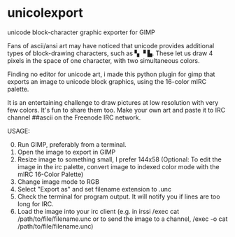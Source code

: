 # unicolexport
unicode block-character graphic exporter for GIMP

Fans of ascii/ansi art may have noticed that unicode provides additional types of block-drawing
characters, such as ▚ ▝ ▙.  These let us draw 4 pixels in the space of one character, with two 
simultaneous colors.

Finding no editor for unicode art, i made this python plugin for gimp that exports an image 
to unicode block graphics, using the 16-color mIRC palette.

It is an entertaining challenge to draw pictures at low resolution with very few colors. It's fun to share them too. Make your own art and paste it to IRC channel ##ascii on the Freenode IRC network.

USAGE:

 0) Run GIMP, preferably from a terminal.
 1) Open the image to export in GIMP
 2) Resize image to something small, I prefer 144x58
    (Optional: To edit the image in the irc palette, convert image to indexed color mode with
     the mIRC 16-Color Palette)
 3) Change image mode to RGB
 4) Select "Export as" and set filename extension to .unc 
 5) Check the terminal for program output. It will notify you if lines are too long for IRC.
 6) Load the image into your irc client (e.g. in irssi /exec cat /path/to/file/filename.unc
    or to send the image to a channel, /exec -o cat /path/to/file/filename.unc)
